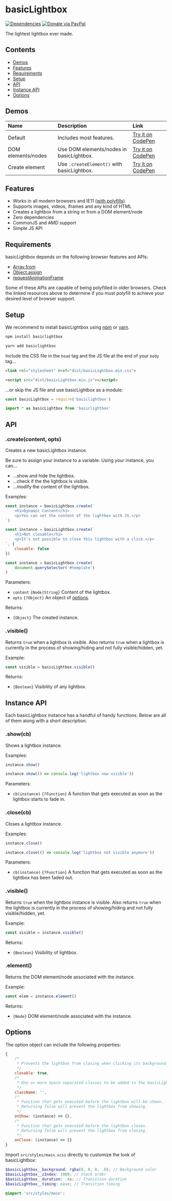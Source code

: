 # basicLightbox

[![Dependencies](https://david-dm.org/electerious/basiclightbox.svg)](https://david-dm.org/electerious/basiclightbox.svg#info=dependencies) [![Donate via PayPal](https://img.shields.io/badge/paypal-donate-009cde.svg)](https://www.paypal.com/cgi-bin/webscr?cmd=_s-xclick&hosted_button_id=CYKBESW577YWE)

The lightest lightbox ever made.

## Contents

- [Demos](#demos)
- [Features](#features)
- [Requirements](#requirements)
- [Setup](#setup)
- [API](#api)
- [Instance API](#instance-api)
- [Options](#options)

## Demos

| Name | Description | Link |
|:-----------|:------------|:------------|
| Default | Includes most features. | [Try it on CodePen]() |
| DOM elements/nodes | Use DOM elements/nodes in basicLightbox. | [Try it on CodePen]() |
| Create element | Use `.createElement()` with basicLightbox. | [Try it on CodePen]() |

## Features

- Works in all modern browsers and IE11 ([with polyfills](#requirements))
- Supports images, videos, iframes and any kind of HTML
- Creates a lightbox from a string or from a DOM element/node
- Zero dependencies
- CommonJS and AMD support
- Simple JS API

## Requirements

basicLightbox depends on the following browser features and APIs:

- [Array.from](https://www.ecma-international.org/ecma-262/6.0/#sec-array.from)
- [Object.assign](http://www.ecma-international.org/ecma-262/6.0/#sec-object.assign)
- [requestAnimationFrame](https://www.w3.org/TR/animation-timing/#dom-windowanimationtiming-requestanimationframe)

Some of these APIs are capable of being polyfilled in older browsers. Check the linked resources above to determine if you must polyfill to achieve your desired level of browser support.

## Setup

We recommend to install basicLightbox using [npm](https://npmjs.com) or [yarn](https://yarnpkg.com).

```sh
npm install basiclightbox
```

```sh
yarn add basiclightbox
```

Include the CSS file in the `head` tag and the JS file at the end of your `body` tag…

```html
<link rel="stylesheet" href="dist/basicLightbox.min.css">
```

```html
<script src="dist/basicLightbox.min.js"></script>
```

…or skip the JS file and use basicLightbox as a module:

```js
const basicLightbox = require('basiclightbox')
```

```js
import * as basicLightbox from 'basiclightbox'
```

## API

### .create(content, opts)

Creates a new basicLightbox instance.

Be sure to assign your instance to a variable. Using your instance, you can…

* …show and hide the lightbox.
* …check if the the lightbox is visible.
* …modify the content of the lightbox.

Examples:

```js
const instance = basicLightbox.create(`
	<h1>Dynamic Content</h1>
	<p>You can set the content of the lightbox with JS.</p>
`)
```

```js
const instance = basicLightbox.create(`
	<h1>Not closable</h1>
	<p>It's not possible to close this lightbox with a click.</p>
`, {
	closable: false
})
```

```js
const instance = basicLightbox.create(
	document.querySelector('#template')
)
```

Parameters:

- `content` `{Node|String}` Content of the lightbox.
- `opts` `{?Object}` An object of [options](#options).

Returns:

- `{Object}` The created instance.

### .visible()

Returns `true` when a lightbox is visible. Also returns `true` when a lightbox is currently in the process of showing/hiding and not fully visible/hidden, yet.

Example:

```js
const visible = basicLightbox.visible()
```

Returns:

- `{Boolean}` Visibility of any lightbox.

## Instance API

Each basicLightbox instance has a handful of handy functions. Below are all of them along with a short description.

### .show(cb)

Shows a lightbox instance.

Examples:

```js
instance.show()
```

```js
instance.show(() => console.log('lightbox now visible'))
```

Parameters:

- `cb(instance)` `{?Function}` A function that gets executed as soon as the lightbox starts to fade in.

### .close(cb)

Closes a lightbox instance.

Examples:

```js
instance.close()
```

```js
instance.close(() => console.log('lightbox not visible anymore'))
```

Parameters:

- `cb(instance)` `{?Function}` A function that gets executed as soon as the lightbox has been faded out.

### .visible()

Returns `true` when the lightbox instance is visible. Also returns `true` when the lightbox is currently in the process of showing/hiding and not fully visible/hidden, yet.

Example:

```js
const visible = instance.visible()
```

Returns:

- `{Boolean}` Visibility of lightbox.

### .element()

Returns the DOM element/node associated with the instance.

Example:

```js
const elem = instance.element()
```

Returns:

- `{Node}` DOM element/node associated with the instance.

## Options

The option object can include the following properties:

```js
{
	/*
	 * Prevents the lightbox from closing when clicking its background.
	 */
	closable: true,
	/*
	 * One or more space separated classes to be added to the basicLightbox element.
	 */
	className: '',
	/*
	 * Function that gets executed before the lightbox will be shown.
	 * Returning false will prevent the lightbox from showing.
	 */
	onShow: (instance) => {},
	/*
	 * Function that gets executed before the lightbox closes.
	 * Returning false will prevent the lightbox from closing.
	 */
	onClose: (instance) => {}
}
```

Import `src/styles/main.scss` directly to customize the look of basicLightbox:

```scss
$basicLightbox__background: rgba(0, 0, 0, .8); // Background color
$basicLightbox__zIndex: 1000; // Stack order
$basicLightbox__duration: .4s; // Transition duration
$basicLightbox__timing: ease; // Transition timing

@import 'src/styles/main';
```